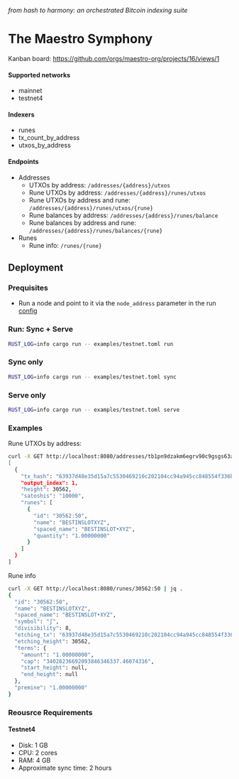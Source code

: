 _from hash to harmony: an orchestrated Bitcoin indexing suite_

# The Maestro Symphony

Kanban board: https://github.com/orgs/maestro-org/projects/16/views/1

#### Supported networks

-   mainnet
-   testnet4

#### Indexers

-   runes
-   tx_count_by_address
-   utxos_by_address

#### Endpoints

-   Addresses
    -   UTXOs by address: `/addresses/{address}/utxos`
    -   Rune UTXOs by address: `/addresses/{address}/runes/utxos`
    -   Rune UTXOs by address and rune: `/addresses/{address}/runes/utxos/{rune}`
    -   Rune balances by address: `/addresses/{address}/runes/balance`
    -   Rune balances by address and rune: `/addresses/{address}/runes/balances/{rune}`
-   Runes
    -   Rune info: `/runes/{rune}`

## Deployment

### Prequisites

-   Run a node and point to it via the `node_address` parameter in the run [config](examples/testnet.toml)

### Run: Sync + Serve

```bash
RUST_LOG=info cargo run -- examples/testnet.toml run
```

### Sync only

```bash
RUST_LOG=info cargo run -- examples/testnet.toml sync
```

### Serve only

```bash
RUST_LOG=info cargo run -- examples/testnet.toml serve
```

### Examples

Rune UTXOs by address:

```bash
curl -X GET http://localhost:8080/addresses/tb1pn9dzakm6egrv90c9gsgs63axvmn6ydwemrpuwljnmz9qdk38ueqsqae936/runes/utxos | jq .
[
  {
    "tx_hash": "63937d48e35d15a7c5530469210c202104cc94a945cc848554f336b3f4f24121",
    "output_index": 1,
    "height": 30562,
    "satoshis": "10000",
    "runes": [
      {
        "id": "30562:50",
        "name": "BESTINSLOTXYZ",
        "spaced_name": "BESTINSLOT•XYZ",
        "quantity": "1.00000000"
      }
    ]
  }
]
```

Rune info

```bash
curl -X GET http://localhost:8080/runes/30562:50 | jq .
{
  "id": "30562:50",
  "name": "BESTINSLOTXYZ",
  "spaced_name": "BESTINSLOT•XYZ",
  "symbol": "ʃ",
  "divisibility": 8,
  "etching_tx": "63937d48e35d15a7c5530469210c202104cc94a945cc848554f336b3f4f24121",
  "etching_height": 30562,
  "terms": {
    "amount": "1.00000000",
    "cap": "34028236692093846346337.46074316",
    "start_height": null,
    "end_height": null
  },
  "premine": "1.00000000"
}
```

### Reousrce Requirements

#### Testnet4

-   Disk: 1 GB
-   CPU: 2 cores
-   RAM: 4 GB
-   Approximate sync time: 2 hours
